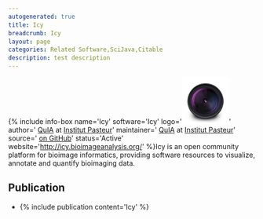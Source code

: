 ```yaml
---
autogenerated: true
title: Icy
breadcrumb: Icy
layout: page
categories: Related Software,SciJava,Citable
description: test description
---
```


{% include info-box name='Icy' software='Icy' logo='<img src="/media/Icy-icon.png" width="96"/>' author=' [QuIA](http://www.bioimageanalysis.org/) at [Institut Pasteur](http://www.pasteur.fr/en)' maintainer=' [QuIA](http://www.bioimageanalysis.org/) at [Institut Pasteur](http://www.pasteur.fr/en)' source=' [on GitHub](https://github.com/Icy-imaging)' status='Active' website='http://icy.bioimageanalysis.org/' %}Icy is an open community platform for bioimage informatics, providing software resources to visualize, annotate and quantify bioimaging data.

Publication
-----------

-   {% include publication content='Icy' %}

  
